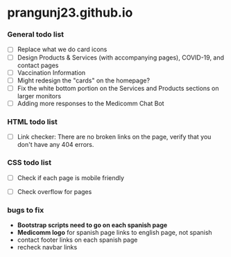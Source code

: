 # prangunj23.github.io



### General todo list
- [ ] Replace what we do card icons
- [ ] Design Products & Services (with accompanying pages), COVID-19, and contact pages
- [ ] Vaccination Information
- [ ] Might redesign the "cards" on the homepage?
- [ ] Fix the white bottom portion on the Services and Products sections on larger monitors
- [ ] Adding more responses to the Medicomm Chat Bot

### HTML todo list

- [ ] Link checker: There are no broken links on the page, verify that you don't have any 404 errors.

### CSS todo list
- [ ] Check if each page is mobile friendly
- [ ] Check overflow for pages



### bugs to fix
- **Bootstrap scripts need to go on each spanish page**
- **Medicomm logo** for spanish page links to english page, not spanish
- contact footer links on each spanish page
- recheck navbar links
